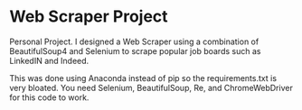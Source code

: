 # Web Scraper Project
 
Personal Project. I designed a Web Scraper using a combination of BeautifulSoup4 and Selenium to scrape popular job boards such as LinkedIN and Indeed.

This was done using Anaconda instead of pip so the requirements.txt is very bloated. You need Selenium, BeautifulSoup, Re, and ChromeWebDriver for this code to work. 

